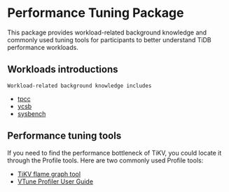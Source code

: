 # Performance Tuning Package

This package provides workload-related background knowledge and commonly used tuning tools for participants to better understand TiDB performance workloads.

## Workloads introductions

    Workload-related background knowledge includes

*   [tpcc ](http://www.tpc.org/tpcc/)
*   [ycsb](https://github.com/brianfrankcooper/YCSB)
*   [sysbench](https://github.com/akopytov/sysbench)

## Performance tuning tools

If you need to find the performance bottleneck of TiKV, you could locate it through the Profile tools. Here are two commonly used Profile tools:

*   [TiKV flame graph tool](https://github.com/pingcap/tidb-inspect-tools/blob/master/tracing_tools/perf/cpu_tikv.sh)
*   [VTune Profiler User Guide](https://software.intel.com/en-us/vtune-amplifier-help-hotspots-analysis)